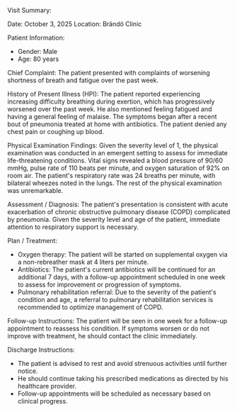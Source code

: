 Visit Summary:

Date: October 3, 2025
Location: Brändö Clinic

Patient Information:
- Gender: Male
- Age: 80 years

Chief Complaint:
The patient presented with complaints of worsening shortness of breath and fatigue over the past week.

History of Present Illness (HPI):
The patient reported experiencing increasing difficulty breathing during exertion, which has progressively worsened over the past week. He also mentioned feeling fatigued and having a general feeling of malaise. The symptoms began after a recent bout of pneumonia treated at home with antibiotics. The patient denied any chest pain or coughing up blood.

Physical Examination Findings:
Given the severity level of 1, the physical examination was conducted in an emergent setting to assess for immediate life-threatening conditions. Vital signs revealed a blood pressure of 90/60 mmHg, pulse rate of 110 beats per minute, and oxygen saturation of 92% on room air. The patient's respiratory rate was 24 breaths per minute, with bilateral wheezes noted in the lungs. The rest of the physical examination was unremarkable.

Assessment / Diagnosis:
The patient's presentation is consistent with acute exacerbation of chronic obstructive pulmonary disease (COPD) complicated by pneumonia. Given the severity level and age of the patient, immediate attention to respiratory support is necessary.

Plan / Treatment:
- Oxygen therapy: The patient will be started on supplemental oxygen via a non-rebreather mask at 4 liters per minute.
- Antibiotics: The patient's current antibiotics will be continued for an additional 7 days, with a follow-up appointment scheduled in one week to assess for improvement or progression of symptoms.
- Pulmonary rehabilitation referral: Due to the severity of the patient's condition and age, a referral to pulmonary rehabilitation services is recommended to optimize management of COPD.

Follow-up Instructions:
The patient will be seen in one week for a follow-up appointment to reassess his condition. If symptoms worsen or do not improve with treatment, he should contact the clinic immediately.

Discharge Instructions:
- The patient is advised to rest and avoid strenuous activities until further notice.
- He should continue taking his prescribed medications as directed by his healthcare provider.
- Follow-up appointments will be scheduled as necessary based on clinical progress.